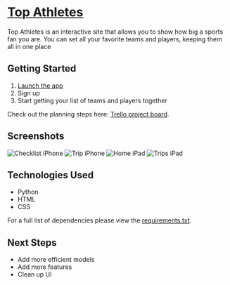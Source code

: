 # [Top Athletes](https://topathletes.herokuapp.com/)

Top Athletes is an interactive site that allows you to show how big a sports fan you are. You can set all your favorite teams and players, keeping them all in one place




## Getting Started

1. [Launch the app](https://topathletes.herokuapp.com/)
2. Sign up
3. Start getting your list of teams and players together

Check out the planning steps here:
[Trello project board](https://trello.com/b/MzMYoPZ0/top-athletes).


## Screenshots

![Checklist iPhone](src/assets/images/README/products_screenshots/checklist-iphone.png)
![Trip iPhone](src/assets/images/README/products_screenshots/trip-iphone.png)
![Home iPad](src/assets/images/README/products_screenshots/home-ipad.png)
![Trips iPad](src/assets/images/README/products_screenshots/trips-ipad.png)

## Technologies Used

- Python
- HTML
- CSS

For a full list of dependencies please view the [requirements.txt](https://github.com/yoni1994/topathletes/blob/main/requirements.txt).

## Next Steps

- Add more efficient models
- Add more features
- Clean up UI

